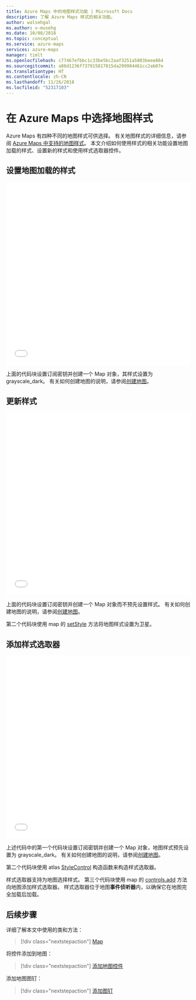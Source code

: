 ```yaml
---
title: Azure Maps 中的地图样式功能 | Microsoft Docs
description: 了解 Azure Maps 样式的相关功能。
author: walsehgal
ms.author: v-musehg
ms.date: 10/08/2018
ms.topic: conceptual
ms.service: azure-maps
services: azure-maps
manager: timlt
ms.openlocfilehash: c77467efbbc1c33be5bc2aaf3251a5803beee864
ms.sourcegitcommit: a08d1236f737915817815da299984461cc2ab07e
ms.translationtype: HT
ms.contentlocale: zh-CN
ms.lasthandoff: 11/26/2018
ms.locfileid: "52317103"
---
```

# <a name="choose-a-map-style-in-azure-maps"></a>在 Azure Maps 中选择地图样式

Azure Maps 有四种不同的地图样式可供选择。 有关地图样式的详细信息，请参阅 [Azure Maps 中支持的地图样式](./supported-map-styles.md)。 本文介绍如何使用样式的相关功能设置地图加载的样式、设置新的样式和使用样式选取器控件。

## <a name="set-style-on-map-load"></a>设置地图加载的样式

<iframe height='500' scrolling='no' title='设置地图加载的样式' src='//codepen.io/azuremaps/embed/WKOQRq/?height=265&theme-id=0&default-tab=js,result&embed-version=2' frameborder='no' allowtransparency='true' allowfullscreen='true' style='width: 100%;'>请参阅画笔 <a href='https://codepen.io/azuremaps/pen/WKOQRq/'>通过 Azure Maps (<a href='https://codepen.io/azuremaps'>@azuremaps</a>) 在 <a href='https://codepen.io'>CodePen</a> 上设置地图加载的样式</a>。
</iframe>

上面的代码块设置订阅密钥并创建一个 Map 对象，其样式设置为 grayscale_dark。 有关如何创建地图的说明，请参阅[创建地图](./map-create.md)。

## <a name="update-the-style"></a>更新样式

<iframe height='500' scrolling='no' title='更新样式' src='//codepen.io/azuremaps/embed/yqXYzY/?height=265&theme-id=0&default-tab=js,result&embed-version=2' frameborder='no' allowtransparency='true' allowfullscreen='true' style='width: 100%;'>请参阅画笔 <a href='https://codepen.io/azuremaps/pen/yqXYzY/'>通过 Azure Maps (<a href='https://codepen.io/azuremaps'>@azuremaps</a>) 在 <a href='https://codepen.io'>CodePen</a> 上更新样式</a>。
</iframe>

上面的代码块设置订阅密钥并创建一个 Map 对象而不预先设置样式。 有关如何创建地图的说明，请参阅[创建地图](./map-create.md)。

第二个代码块使用 map 的 [setStyle](https://docs.microsoft.com/javascript/api/azure-maps-control/atlas.map?view=azure-iot-typescript-latest#setstyle) 方法将地图样式设置为卫星。

## <a name="add-the-style-picker"></a>添加样式选取器

<iframe height='500' scrolling='no' title='添加样式选取器' src='//codepen.io/azuremaps/embed/OwgyvG/?height=265&theme-id=0&default-tab=js,result&embed-version=2' frameborder='no' allowtransparency='true' allowfullscreen='true' style='width: 100%;'>请参阅画笔 <a href='https://codepen.io/azuremaps/pen/OwgyvG/'>通过 Azure Maps (<a href='https://codepen.io/azuremaps'>@azuremaps</a>) 在 <a href='https://codepen.io'>CodePen</a> 上添加样式选取器</a>。
</iframe>

上述代码中的第一个代码块设置订阅密钥并创建一个 Map 对象，地图样式预先设置为 grayscale_dark。 有关如何创建地图的说明，请参阅[创建地图](./map-create.md)。

第二个代码块使用 atlas [StyleControl](/javascript/api/azure-maps-control/atlas.controls.stylecontrol) 构造函数来构造样式选取器。

样式选取器支持为地图选择样式。 第三个代码块使用 map 的 [controls.add](https://docs.microsoft.com/javascript/api/azure-maps-control/atlas.map?view=azure-iot-typescript-latest#addcontrol) 方法向地图添加样式选取器。 样式选取器位于地图**事件侦听器**内，以确保它在地图完全加载后加载。

## <a name="next-steps"></a>后续步骤

详细了解本文中使用的类和方法：

> [!div class="nextstepaction"]
> [Map](https://docs.microsoft.com/javascript/api/azure-maps-control/atlas.map?view=azure-iot-typescript-latest)

将控件添加到地图：

> [!div class="nextstepaction"]
> [添加地图控件](./map-add-controls.md)

添加地图图钉：

> [!div class="nextstepaction"]
> [添加图钉](./map-add-pin.md)
